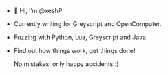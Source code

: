 - 👋 Hi, I’m @xeshP
- Currently writing for Greyscript and OpenComputer.
- Fuzzing with Python, Lua, Greyscript and Java.
- Find out how things work, get things done!

  No mistakes! only happy accidents :)

<!---
xeshP/xeshP is a ✨ special ✨ repository because its `README.md` (this file) appears on your GitHub profile.
You can click the Preview link to take a look at your changes.
--->
